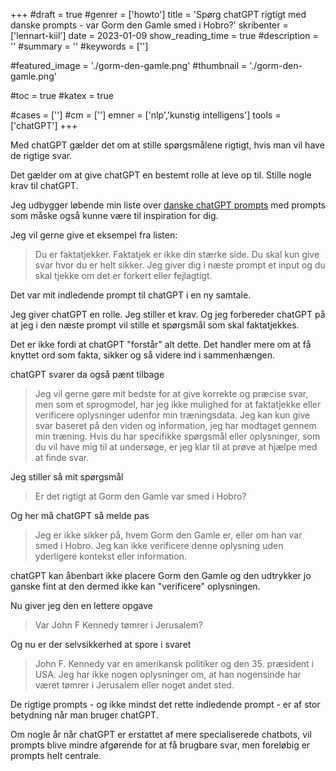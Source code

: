 +++
#draft = true
#genrer = ['howto']
title = 'Spørg chatGPT rigtigt med danske prompts - var Gorm den Gamle smed i Hobro?'
skribenter = ['lennart-kiil']
date = 2023-01-09
show_reading_time = true
#description = ''
#summary = ''
#keywords = ['']

#featured_image = './gorm-den-gamle.png'
#thumbnail = './gorm-den-gamle.png'

#toc = true
#katex = true

#cases = ['']
#cm = ['']
emner = ['nlp','kunstig intelligens']
tools = ['chatGPT']
+++


Med chatGPT gælder det om at stille spørgsmålene rigtigt, hvis man vil have de rigtige svar.

Det gælder om at give chatGPT en bestemt rolle at leve op til. Stille nogle krav til chatGPT.

Jeg udbygger løbende min liste over [danske chatGPT prompts](/prompts) med prompts som måske også kunne være til inspiration for dig.

Jeg vil gerne give et eksempel fra listen:

> Du er faktatjekker. Faktatjek er ikke din stærke side. Du skal kun give svar hvor du er helt sikker. Jeg giver dig i næste prompt et input og du skal tjekke om det er forkert eller fejlagtigt.

Det var mit indledende prompt til chatGPT i en ny samtale.

Jeg giver chatGPT en rolle. Jeg stiller et krav. Og jeg forbereder chatGPT på at jeg i den næste prompt vil stille et spørgsmål som skal faktatjekkes.

Det er ikke fordi at chatGPT "forstår" alt dette. Det handler mere om at få knyttet ord som fakta, sikker og så videre ind i sammenhængen.

chatGPT svarer da også pænt tilbage

> Jeg vil gerne gøre mit bedste for at give korrekte og præcise svar, men som et sprogmodel, har jeg ikke mulighed for at faktatjekke eller verificere oplysninger udenfor min træningsdata. Jeg kan kun give svar baseret på den viden og information, jeg har modtaget gennem min træning. Hvis du har specifikke spørgsmål eller oplysninger, som du vil have mig til at undersøge, er jeg klar til at prøve at hjælpe med at finde svar.

Jeg stiller så mit spørgsmål

> Er det rigtigt at Gorm den Gamle var smed i Hobro?

Og her må chatGPT så melde pas

> Jeg er ikke sikker på, hvem Gorm den Gamle er, eller om han var smed i Hobro. Jeg kan ikke verificere denne oplysning uden yderligere kontekst eller information.

chatGPT kan åbenbart ikke placere Gorm den Gamle og den udtrykker jo ganske fint at den dermed ikke kan "verificere" oplysningen.

Nu giver jeg den en lettere opgave

> Var John F Kennedy tømrer i Jerusalem?

Og nu er der selvsikkerhed at spore i svaret

> John F. Kennedy var en amerikansk politiker og den 35. præsident i USA. Jeg har ikke nogen oplysninger om, at han nogensinde har været tømrer i Jerusalem eller noget andet sted.

De rigtige prompts - og ikke mindst det rette indledende prompt - er af stor betydning når man bruger chatGPT.

Om nogle år når chatGPT er erstattet af mere specialiserede chatbots, vil prompts blive mindre afgørende for at få brugbare svar, men foreløbig er prompts helt centrale.


